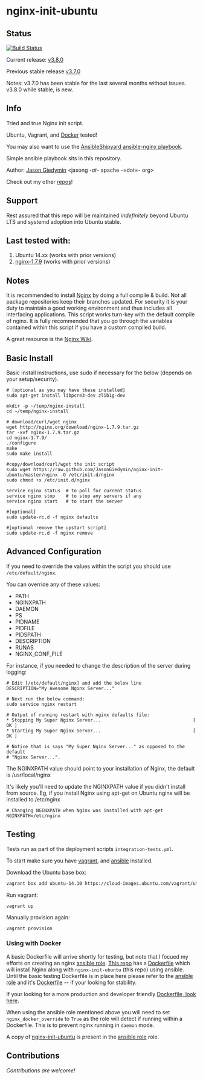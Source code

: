 # nginx-init-ubuntu #


## Status

[![Build Status](https://travis-ci.org/JasonGiedymin/nginx-init-ubuntu.svg?branch=master)](https://travis-ci.org/JasonGiedymin/nginx-init-ubuntu)

Current release: [v3.8.0](https://github.com/JasonGiedymin/nginx-init-ubuntu/releases/tag/v3.8.0)

Previous stable release [v3.7.0](https://github.com/JasonGiedymin/nginx-init-ubuntu/releases/tag/v3.7.0)

Notes: v3.7.0 has been stable for the last several months without issues. v3.8.0 while
stable, is new.

## Info

Tried and true Nginx init script.

Ubuntu, Vagrant, and [Docker](https://github.com/AnsibleShipyard/ansible-nginx/blob/master/Dockerfile) tested!

You may also want to use the [AnsibleShipyard ansible-nginx playbook](https://github.com/AnsibleShipyard/ansible-nginx).

Simple ansible playbook sits in this repository.

Author: [Jason Giedymin](http://jasongiedymin.com) <jasong -_at_- apache -=dot=- org>

Check out my other [repos](http://github.com/JasonGiedymin)!


## Support

Rest assured that this repo will be maintained _indefinitely_ beyond Ubuntu LTS 
and systemd adoption into Ubuntu stable.


## Last tested with:

1. Ubuntu 14.xx (works with prior versions)
2. [nginx-1.7.9](http://nginx.org/download/nginx-1.7.9.tar.gz) (works with prior versions)


## Notes ##
It is recommended to install [Nginx](http://nginx.net/) by doing a full compile & build. Not all package repositories keep their branches updated. For security it is your duty to maintain a good working environment and thus includes all interfacing applications.
This script works turn-key with the default compile of nginx. It is fully recommended that you go through the variables contained within this script if you have a custom compiled build.

A great resource is the [Nginx Wiki](http://wiki.nginx.org/).


## Basic Install ##
Basic install instructions, use sudo if necessary for the below (depends on your setup/security).

    # [optional as you may have these installed]
    sudo apt-get install libpcre3-dev zlib1g-dev
    
    mkdir -p ~/temp/nginx-install
    cd ~/temp/nginx-install
    
    # download/curl/wget nginx 
    wget http://nginx.org/download/nginx-1.7.9.tar.gz
    tar -xvf nginx-1.7.9.tar.gz
    cd nginx-1.7.9/
    ./configure
    make
    sudo make install
    
    #copy/download/curl/wget the init script
    sudo wget https://raw.github.com/JasonGiedymin/nginx-init-ubuntu/master/nginx -O /etc/init.d/nginx
    sudo chmod +x /etc/init.d/nginx
    
    service nginx status  # to poll for current status
    service nginx stop    # to stop any servers if any
    service nginx start   # to start the server
    
    #[optional] 
    sudo update-rc.d -f nginx defaults

    #[optional remove the upstart script]
    sudo update-rc.d -f nginx remove


## Advanced Configuration ##
If you need to override the values within the script you should use `/etc/default/nginx`.

You can override any of these values:

  - PATH
  - NGINXPATH
  - DAEMON
  - PS
  - PIDNAME
  - PIDFILE
  - PIDSPATH
  - DESCRIPTION
  - RUNAS
  - NGINX_CONF_FILE


For instance, if you needed to change the description of the server during logging:

    # Edit [/etc/default/nginx] and add the below line
    DESCRIPTION="My Awesome Nginx Server..."

    # Next run the below command:
    sudo service nginx restart

    # Output of running restart with nginx defaults file:
    * Stopping My Super Nginx Server...                                  [ OK ] 
    * Starting My Super Nginx Server...                                  [ OK ]

    # Notice that is says "My Super Nginx Server..." as opposed to the default
    # "Nginx Server...".
    
The NGINXPATH value should point to your installation of Nginx, the default is /usr/local/nginx

It's likely you'll need to update the NGINXPATH value if you didn't install from source. Eg, if you install Nginx using apt-get on Ubuntu nginx will be installed to /etc/nginx

    # Changing NGINXPATH when Nginx was installed with apt-get
    NGINXPATH=/etc/nginx


## Testing
Tests run as part of the deployment scripts `integration-tests.yml`.

To start make sure you have [vagrant](http://vagrantup.com), and [ansible](https://github.com/ansible/ansible) installed.

Download the Ubuntu base box:

```bash
vagrant box add ubuntu-14.10 https://cloud-images.ubuntu.com/vagrant/utopic/current/utopic-server-cloudimg-amd64-vagrant-disk1.box
```

Run vagrant:

    vagrant up

Manually provision again:

    vagrant provision

### Using with Docker
A basic Dockerfile will arrive shortly for testing, but note that I focued my efforts on creating an nginx [ansible role](https://github.com/AnsibleShipyard/ansible-nginx). [This repo](https://github.com/AnsibleShipyard/ansible-nginx) has a [Dockerfile](https://github.com/AnsibleShipyard/ansible-nginx/blob/master/Dockerfile) which will install Nginx along with `nginx-init-ubuntu` (this repo) using ansible. Until the basic testing Dockerfile is in place here please refer to the [ansible role](https://github.com/AnsibleShipyard/ansible-nginx) and it's [Dockerfile](https://github.com/AnsibleShipyard/ansible-nginx/blob/master/Dockerfile) -- if your looking for stability.

If your looking for a more production and developer friendly [Dockerfile, look here](https://github.com/AnsibleShipyard/ansible-nginx/blob/master/Dockerfile).

When using the ansible role mentioned above you will need to set `nginx_docker_override` to `True` as the role will detect if running within a Dockerfile. This is to prevent nginx running in `daemon` mode.

A copy of [nginx-init-ubuntu](https://github.com/JasonGiedymin/nginx-init-ubuntu) is present in the [ansible role](https://github.com/AnsibleShipyard/ansible-nginx) role.

## Contributions ##
_Contributions are welcome!_
